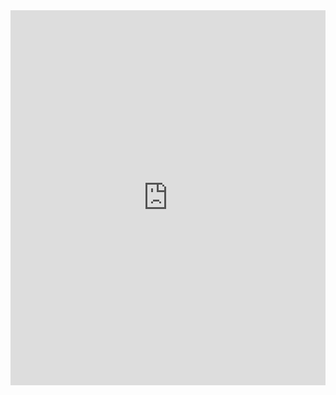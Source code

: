 


<iframe frameborder="0" width="100%" height="600px" src="https://replit.com/@WelchsConcordCo/scramble?lite=true"></iframe>



